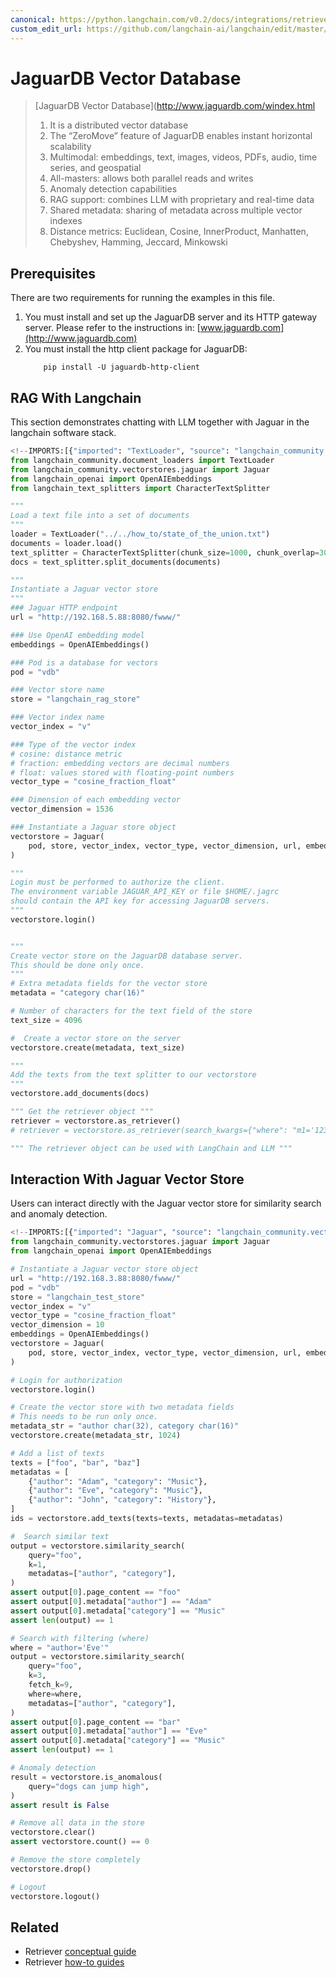 ```yaml
---
canonical: https://python.langchain.com/v0.2/docs/integrations/retrievers/jaguar/
custom_edit_url: https://github.com/langchain-ai/langchain/edit/master/docs/docs/integrations/retrievers/jaguar.ipynb
---
```


# JaguarDB Vector Database

> [JaguarDB Vector Database](http://www.jaguardb.com/windex.html
> 
> 1. It is a distributed vector database
> 2. The “ZeroMove” feature of JaguarDB enables instant horizontal scalability
> 3. Multimodal: embeddings, text, images, videos, PDFs, audio, time series, and geospatial
> 4. All-masters: allows both parallel reads and writes
> 5. Anomaly detection capabilities
> 6. RAG support: combines LLM with proprietary and real-time data
> 7. Shared metadata: sharing of metadata across multiple vector indexes
> 8. Distance metrics: Euclidean, Cosine, InnerProduct, Manhatten, Chebyshev, Hamming, Jeccard, Minkowski

## Prerequisites

There are two requirements for running the examples in this file.
1. You must install and set up the JaguarDB server and its HTTP gateway server.
Please refer to the instructions in:
[www.jaguardb.com](http://www.jaguardb.com)
2. You must install the http client package for JaguarDB:
   ```
       pip install -U jaguardb-http-client
   ```

## RAG With Langchain

This section demonstrates chatting with LLM together with Jaguar in the langchain software stack.

```python
<!--IMPORTS:[{"imported": "TextLoader", "source": "langchain_community.document_loaders", "docs": "https://api.python.langchain.com/en/latest/document_loaders/langchain_community.document_loaders.text.TextLoader.html", "title": "JaguarDB Vector Database"}, {"imported": "Jaguar", "source": "langchain_community.vectorstores.jaguar", "docs": "https://api.python.langchain.com/en/latest/vectorstores/langchain_community.vectorstores.jaguar.Jaguar.html", "title": "JaguarDB Vector Database"}, {"imported": "OpenAIEmbeddings", "source": "langchain_openai", "docs": "https://api.python.langchain.com/en/latest/embeddings/langchain_openai.embeddings.base.OpenAIEmbeddings.html", "title": "JaguarDB Vector Database"}, {"imported": "CharacterTextSplitter", "source": "langchain_text_splitters", "docs": "https://api.python.langchain.com/en/latest/character/langchain_text_splitters.character.CharacterTextSplitter.html", "title": "JaguarDB Vector Database"}]-->
from langchain_community.document_loaders import TextLoader
from langchain_community.vectorstores.jaguar import Jaguar
from langchain_openai import OpenAIEmbeddings
from langchain_text_splitters import CharacterTextSplitter

""" 
Load a text file into a set of documents 
"""
loader = TextLoader("../../how_to/state_of_the_union.txt")
documents = loader.load()
text_splitter = CharacterTextSplitter(chunk_size=1000, chunk_overlap=300)
docs = text_splitter.split_documents(documents)

"""
Instantiate a Jaguar vector store
"""
### Jaguar HTTP endpoint
url = "http://192.168.5.88:8080/fwww/"

### Use OpenAI embedding model
embeddings = OpenAIEmbeddings()

### Pod is a database for vectors
pod = "vdb"

### Vector store name
store = "langchain_rag_store"

### Vector index name
vector_index = "v"

### Type of the vector index
# cosine: distance metric
# fraction: embedding vectors are decimal numbers
# float: values stored with floating-point numbers
vector_type = "cosine_fraction_float"

### Dimension of each embedding vector
vector_dimension = 1536

### Instantiate a Jaguar store object
vectorstore = Jaguar(
    pod, store, vector_index, vector_type, vector_dimension, url, embeddings
)

"""
Login must be performed to authorize the client.
The environment variable JAGUAR_API_KEY or file $HOME/.jagrc
should contain the API key for accessing JaguarDB servers.
"""
vectorstore.login()


"""
Create vector store on the JaguarDB database server.
This should be done only once.
"""
# Extra metadata fields for the vector store
metadata = "category char(16)"

# Number of characters for the text field of the store
text_size = 4096

#  Create a vector store on the server
vectorstore.create(metadata, text_size)

"""
Add the texts from the text splitter to our vectorstore
"""
vectorstore.add_documents(docs)

""" Get the retriever object """
retriever = vectorstore.as_retriever()
# retriever = vectorstore.as_retriever(search_kwargs={"where": "m1='123' and m2='abc'"})

""" The retriever object can be used with LangChain and LLM """
```

## Interaction With Jaguar Vector Store

Users can interact directly with the Jaguar vector store for similarity search and anomaly detection.

```python
<!--IMPORTS:[{"imported": "Jaguar", "source": "langchain_community.vectorstores.jaguar", "docs": "https://api.python.langchain.com/en/latest/vectorstores/langchain_community.vectorstores.jaguar.Jaguar.html", "title": "JaguarDB Vector Database"}, {"imported": "OpenAIEmbeddings", "source": "langchain_openai", "docs": "https://api.python.langchain.com/en/latest/embeddings/langchain_openai.embeddings.base.OpenAIEmbeddings.html", "title": "JaguarDB Vector Database"}]-->
from langchain_community.vectorstores.jaguar import Jaguar
from langchain_openai import OpenAIEmbeddings

# Instantiate a Jaguar vector store object
url = "http://192.168.3.88:8080/fwww/"
pod = "vdb"
store = "langchain_test_store"
vector_index = "v"
vector_type = "cosine_fraction_float"
vector_dimension = 10
embeddings = OpenAIEmbeddings()
vectorstore = Jaguar(
    pod, store, vector_index, vector_type, vector_dimension, url, embeddings
)

# Login for authorization
vectorstore.login()

# Create the vector store with two metadata fields
# This needs to be run only once.
metadata_str = "author char(32), category char(16)"
vectorstore.create(metadata_str, 1024)

# Add a list of texts
texts = ["foo", "bar", "baz"]
metadatas = [
    {"author": "Adam", "category": "Music"},
    {"author": "Eve", "category": "Music"},
    {"author": "John", "category": "History"},
]
ids = vectorstore.add_texts(texts=texts, metadatas=metadatas)

#  Search similar text
output = vectorstore.similarity_search(
    query="foo",
    k=1,
    metadatas=["author", "category"],
)
assert output[0].page_content == "foo"
assert output[0].metadata["author"] == "Adam"
assert output[0].metadata["category"] == "Music"
assert len(output) == 1

# Search with filtering (where)
where = "author='Eve'"
output = vectorstore.similarity_search(
    query="foo",
    k=3,
    fetch_k=9,
    where=where,
    metadatas=["author", "category"],
)
assert output[0].page_content == "bar"
assert output[0].metadata["author"] == "Eve"
assert output[0].metadata["category"] == "Music"
assert len(output) == 1

# Anomaly detection
result = vectorstore.is_anomalous(
    query="dogs can jump high",
)
assert result is False

# Remove all data in the store
vectorstore.clear()
assert vectorstore.count() == 0

# Remove the store completely
vectorstore.drop()

# Logout
vectorstore.logout()
```

## Related

- Retriever [conceptual guide](/docs/concepts/#retrievers)
- Retriever [how-to guides](/docs/how_to/#retrievers)